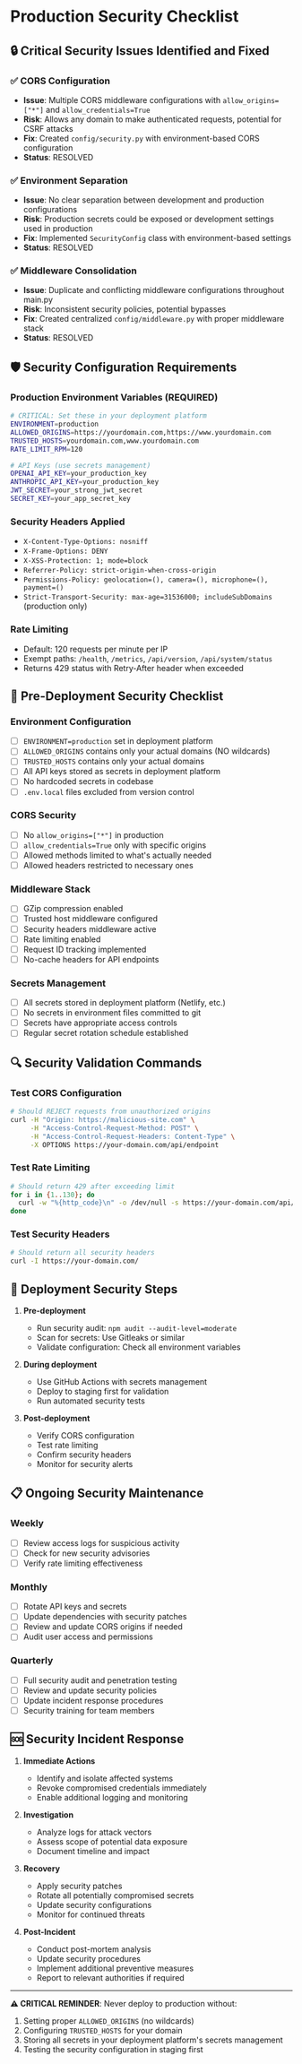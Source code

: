 # Production Security Checklist

## 🔒 Critical Security Issues Identified and Fixed

### ✅ CORS Configuration
- **Issue**: Multiple CORS middleware configurations with `allow_origins=["*"]` and `allow_credentials=True`
- **Risk**: Allows any domain to make authenticated requests, potential for CSRF attacks
- **Fix**: Created `config/security.py` with environment-based CORS configuration
- **Status**: RESOLVED

### ✅ Environment Separation
- **Issue**: No clear separation between development and production configurations
- **Risk**: Production secrets could be exposed or development settings used in production
- **Fix**: Implemented `SecurityConfig` class with environment-based settings
- **Status**: RESOLVED

### ✅ Middleware Consolidation
- **Issue**: Duplicate and conflicting middleware configurations throughout main.py
- **Risk**: Inconsistent security policies, potential bypasses
- **Fix**: Created centralized `config/middleware.py` with proper middleware stack
- **Status**: RESOLVED

## 🛡️ Security Configuration Requirements

### Production Environment Variables (REQUIRED)
```bash
# CRITICAL: Set these in your deployment platform
ENVIRONMENT=production
ALLOWED_ORIGINS=https://yourdomain.com,https://www.yourdomain.com
TRUSTED_HOSTS=yourdomain.com,www.yourdomain.com
RATE_LIMIT_RPM=120

# API Keys (use secrets management)
OPENAI_API_KEY=your_production_key
ANTHROPIC_API_KEY=your_production_key
JWT_SECRET=your_strong_jwt_secret
SECRET_KEY=your_app_secret_key
```

### Security Headers Applied
- `X-Content-Type-Options: nosniff`
- `X-Frame-Options: DENY`
- `X-XSS-Protection: 1; mode=block`
- `Referrer-Policy: strict-origin-when-cross-origin`
- `Permissions-Policy: geolocation=(), camera=(), microphone=(), payment=()`
- `Strict-Transport-Security: max-age=31536000; includeSubDomains` (production only)

### Rate Limiting
- Default: 120 requests per minute per IP
- Exempt paths: `/health`, `/metrics`, `/api/version`, `/api/system/status`
- Returns 429 status with Retry-After header when exceeded

## 🚨 Pre-Deployment Security Checklist

### Environment Configuration
- [ ] `ENVIRONMENT=production` set in deployment platform
- [ ] `ALLOWED_ORIGINS` contains only your actual domains (NO wildcards)
- [ ] `TRUSTED_HOSTS` contains only your actual domains
- [ ] All API keys stored as secrets in deployment platform
- [ ] No hardcoded secrets in codebase
- [ ] `.env.local` files excluded from version control

### CORS Security
- [ ] No `allow_origins=["*"]` in production
- [ ] `allow_credentials=True` only with specific origins
- [ ] Allowed methods limited to what's actually needed
- [ ] Allowed headers restricted to necessary ones

### Middleware Stack
- [ ] GZip compression enabled
- [ ] Trusted host middleware configured
- [ ] Security headers middleware active
- [ ] Rate limiting enabled
- [ ] Request ID tracking implemented
- [ ] No-cache headers for API endpoints

### Secrets Management
- [ ] All secrets stored in deployment platform (Netlify, etc.)
- [ ] No secrets in environment files committed to git
- [ ] Secrets have appropriate access controls
- [ ] Regular secret rotation schedule established

## 🔍 Security Validation Commands

### Test CORS Configuration
```bash
# Should REJECT requests from unauthorized origins
curl -H "Origin: https://malicious-site.com" \
     -H "Access-Control-Request-Method: POST" \
     -H "Access-Control-Request-Headers: Content-Type" \
     -X OPTIONS https://your-domain.com/api/endpoint
```

### Test Rate Limiting
```bash
# Should return 429 after exceeding limit
for i in {1..130}; do
  curl -w "%{http_code}\n" -o /dev/null -s https://your-domain.com/api/test
done
```

### Test Security Headers
```bash
# Should return all security headers
curl -I https://your-domain.com/
```

## 🚀 Deployment Security Steps

1. **Pre-deployment**
   - Run security audit: `npm audit --audit-level=moderate`
   - Scan for secrets: Use Gitleaks or similar
   - Validate configuration: Check all environment variables

2. **During deployment**
   - Use GitHub Actions with secrets management
   - Deploy to staging first for validation
   - Run automated security tests

3. **Post-deployment**
   - Verify CORS configuration
   - Test rate limiting
   - Confirm security headers
   - Monitor for security alerts

## 📋 Ongoing Security Maintenance

### Weekly
- [ ] Review access logs for suspicious activity
- [ ] Check for new security advisories
- [ ] Verify rate limiting effectiveness

### Monthly
- [ ] Rotate API keys and secrets
- [ ] Update dependencies with security patches
- [ ] Review and update CORS origins if needed
- [ ] Audit user access and permissions

### Quarterly
- [ ] Full security audit and penetration testing
- [ ] Review and update security policies
- [ ] Update incident response procedures
- [ ] Security training for team members

## 🆘 Security Incident Response

1. **Immediate Actions**
   - Identify and isolate affected systems
   - Revoke compromised credentials immediately
   - Enable additional logging and monitoring

2. **Investigation**
   - Analyze logs for attack vectors
   - Assess scope of potential data exposure
   - Document timeline and impact

3. **Recovery**
   - Apply security patches
   - Rotate all potentially compromised secrets
   - Update security configurations
   - Monitor for continued threats

4. **Post-Incident**
   - Conduct post-mortem analysis
   - Update security procedures
   - Implement additional preventive measures
   - Report to relevant authorities if required

---

**⚠️ CRITICAL REMINDER**: Never deploy to production without:
1. Setting proper `ALLOWED_ORIGINS` (no wildcards)
2. Configuring `TRUSTED_HOSTS` for your domain
3. Storing all secrets in your deployment platform's secrets management
4. Testing the security configuration in staging first
